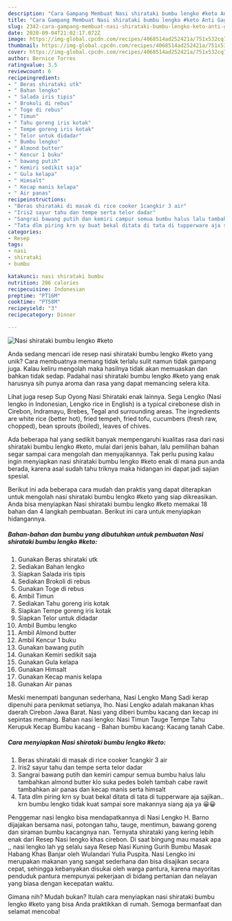 ```yaml
---
description: "Cara Gampang Membuat Nasi shirataki bumbu lengko #keto Anti Gagal"
title: "Cara Gampang Membuat Nasi shirataki bumbu lengko #keto Anti Gagal"
slug: 2342-cara-gampang-membuat-nasi-shirataki-bumbu-lengko-keto-anti-gagal
date: 2020-09-04T21:02:17.072Z
image: https://img-global.cpcdn.com/recipes/4068514ad252421a/751x532cq70/nasi-shirataki-bumbu-lengko-keto-foto-resep-utama.jpg
thumbnail: https://img-global.cpcdn.com/recipes/4068514ad252421a/751x532cq70/nasi-shirataki-bumbu-lengko-keto-foto-resep-utama.jpg
cover: https://img-global.cpcdn.com/recipes/4068514ad252421a/751x532cq70/nasi-shirataki-bumbu-lengko-keto-foto-resep-utama.jpg
author: Bernice Torres
ratingvalue: 3.5
reviewcount: 6
recipeingredient:
- " Beras shirataki utk"
- " Bahan lengko"
- " Salada iris tipis"
- " Brokoli di rebus"
- " Toge di rebus"
- " Timun"
- " Tahu goreng iris kotak"
- " Tempe goreng iris kotak"
- " Telor untuk didadar"
- " Bumbu lengko"
- " Almond butter"
- " Kencur 1 buku"
- " bawang putih"
- " Kemiri sedikit saja"
- " Gula kelapa"
- " Himsalt"
- " Kecap manis kelapa"
- " Air panas"
recipeinstructions:
- "Beras shirataki di masak di rice cooker 1cangkir 3 air"
- "Iris2 sayur tahu dan tempe serta telor dadar"
- "Sangrai bawang putih dan kemiri campur semua bumbu halus lalu tambahkan almond butter klo suka pedes boleh tambah cabe rawit tambahkan air panas dan kecap manis serta himsalt"
- "Tata dlm piring krn sy buat bekal ditata di tata di tupperware aja sajikan.. krn bumbu lengko tidak kuat sampai sore makannya siang aja ya 😀😀"
categories:
- Resep
tags:
- nasi
- shirataki
- bumbu

katakunci: nasi shirataki bumbu 
nutrition: 286 calories
recipecuisine: Indonesian
preptime: "PT16M"
cooktime: "PT58M"
recipeyield: "3"
recipecategory: Dinner

---
```



![Nasi shirataki bumbu lengko #keto](https://img-global.cpcdn.com/recipes/4068514ad252421a/751x532cq70/nasi-shirataki-bumbu-lengko-keto-foto-resep-utama.jpg)

Anda sedang mencari ide resep nasi shirataki bumbu lengko #keto yang unik? Cara membuatnya memang tidak terlalu sulit namun tidak gampang juga. Kalau keliru mengolah maka hasilnya tidak akan memuaskan dan bahkan tidak sedap. Padahal nasi shirataki bumbu lengko #keto yang enak harusnya sih punya aroma dan rasa yang dapat memancing selera kita.

Lihat juga resep Sup Oyong Nasi Shirataki enak lainnya. Sega Lengko (Nasi lengko in Indonesian, Lengko rice in English) is a typical cirebonese dish in Cirebon, Indramayu, Brebes, Tegal and surrounding areas. The ingredients are white rice (better hot), fried tempeh, fried tofu, cucumbers (fresh raw, chopped), bean sprouts (boiled), leaves of chives.

Ada beberapa hal yang sedikit banyak mempengaruhi kualitas rasa dari nasi shirataki bumbu lengko #keto, mulai dari jenis bahan, lalu pemilihan bahan segar sampai cara mengolah dan menyajikannya. Tak perlu pusing kalau ingin menyiapkan nasi shirataki bumbu lengko #keto enak di mana pun anda berada, karena asal sudah tahu triknya maka hidangan ini dapat jadi sajian spesial.


Berikut ini ada beberapa cara mudah dan praktis yang dapat diterapkan untuk mengolah nasi shirataki bumbu lengko #keto yang siap dikreasikan. Anda bisa menyiapkan Nasi shirataki bumbu lengko #keto memakai 18 bahan dan 4 langkah pembuatan. Berikut ini cara untuk menyiapkan hidangannya.

<!--inarticleads1-->

##### Bahan-bahan dan bumbu yang dibutuhkan untuk pembuatan Nasi shirataki bumbu lengko #keto:

1. Gunakan  Beras shirataki utk
1. Sediakan  Bahan lengko
1. Siapkan  Salada iris tipis
1. Sediakan  Brokoli di rebus
1. Gunakan  Toge di rebus
1. Ambil  Timun
1. Sediakan  Tahu goreng iris kotak
1. Siapkan  Tempe goreng iris kotak
1. Siapkan  Telor untuk didadar
1. Ambil  Bumbu lengko
1. Ambil  Almond butter
1. Ambil  Kencur 1 buku
1. Gunakan  bawang putih
1. Gunakan  Kemiri sedikit saja
1. Gunakan  Gula kelapa
1. Gunakan  Himsalt
1. Gunakan  Kecap manis kelapa
1. Gunakan  Air panas


Meski menempati bangunan sederhana, Nasi Lengko Mang Sadi kerap dipenuhi para penikmat setianya, lho. Nasi Lengko adalah makanan khas daerah Cirebon Jawa Barat. Nasi yang diberi bumbu kacang dan kecap ini sepintas memang. Bahan nasi lengko: Nasi Timun Tauge Tempe Tahu Kerupuk Kecap Bumbu kacang - Bahan bumbu kacang: Kacang tanah Cabe. 

<!--inarticleads2-->

##### Cara menyiapkan Nasi shirataki bumbu lengko #keto:

1. Beras shirataki di masak di rice cooker 1cangkir 3 air
1. Iris2 sayur tahu dan tempe serta telor dadar
1. Sangrai bawang putih dan kemiri campur semua bumbu halus lalu tambahkan almond butter klo suka pedes boleh tambah cabe rawit tambahkan air panas dan kecap manis serta himsalt
1. Tata dlm piring krn sy buat bekal ditata di tata di tupperware aja sajikan.. krn bumbu lengko tidak kuat sampai sore makannya siang aja ya 😀😀


Penggemar nasi lengko bisa mendapatkannya di Nasi Lengko H. Barno dijajakan bersama nasi, potongan tahu, tauge, mentimun, bawang goreng dan siraman bumbu kacangnya nan. Ternyata shirataki yang kering lebih enak dari Resep Nasi lengko khas cirebon. Di saat bingung mau masak apa ,, nasi lengko lah yg selalu saya Resep Nasi Kuning Gurih Bumbu Masak Habang Khas Banjar oleh Wulandari Yulia Puspita. Nasi Lengko ini merupakan makanan yang sangat sederhana dan bisa disajikan secara cepat, sehingga kebanyakan disukai oleh warga pantura, karena mayoritas penduduk pantura mempunyai pekerjaan di bidang pertanian dan nelayan yang biasa dengan kecepatan waktu. 

Gimana nih? Mudah bukan? Itulah cara menyiapkan nasi shirataki bumbu lengko #keto yang bisa Anda praktikkan di rumah. Semoga bermanfaat dan selamat mencoba!
